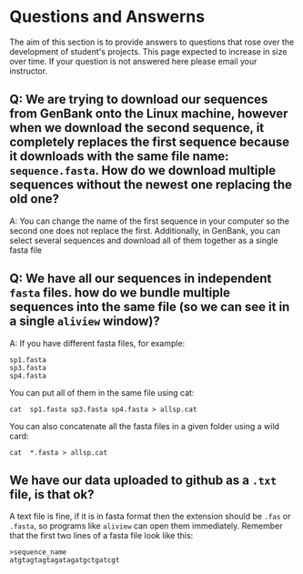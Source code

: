 # Questions and Answerns 

The aim of this section is to provide answers to questions that rose over the development of student's projects. This page expected to increase in size over time. If your question is not answered here please email your instructor.

## Q: We are trying to download our sequences from GenBank onto the Linux machine, however when we download the second sequence, it completely replaces the first sequence because it downloads with the same file name: `sequence.fasta`. How do we download multiple sequences without the newest one replacing the old one?

A: You can change the name of the first sequence in your computer so the second one does not replace the first. Additionally, in GenBank, you can select several sequences and download all of them together as a single fasta file

## Q: We have all our sequences in independent `fasta` files. how do we bundle multiple sequences into the same file (so we can see it in a single `aliview` window)?

A: If you have different fasta files, for example:

```
sp1.fasta
sp3.fasta
sp4.fasta
```

You can put all of them in the same file using cat:
```
cat  sp1.fasta sp3.fasta sp4.fasta > allsp.cat
```

You can also concatenate all the fasta files in a given folder using a wild card:

```
cat  *.fasta > allsp.cat
```

## We have our data uploaded to github as a `.txt` file, is that ok?

A text file is fine, if it is in fasta format then the extension should be `.fas` or `.fasta`, so programs like `aliview` can open them immediately. Remember that the first two lines of a fasta file look like this:

```
>sequence_name
atgtagtagtagatagatgctgatcgt
```




